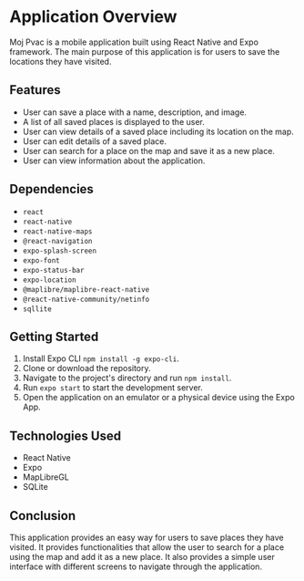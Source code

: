 # Application Overview
Moj Pvac is a mobile application built using React Native and Expo framework. The main purpose of this application is for users to save the locations they have visited.

## Features
* User can save a place with a name, description, and image.
* A list of all saved places is displayed to the user.
* User can view details of a saved place including its location on the map.
* User can edit details of a saved place.
* User can search for a place on the map and save it as a new place.
* User can view information about the application.
## Dependencies
* `react`
* `react-native`
* `react-native-maps`
* `@react-navigation`
* `expo-splash-screen`
* `expo-font`
* `expo-status-bar`
* `expo-location`
* `@maplibre/maplibre-react-native`
* `@react-native-community/netinfo`
* `sqllite`
## Getting Started
1. Install Expo CLI `npm install -g expo-cli`.
2. Clone or download the repository.
3. Navigate to the project's directory and run `npm install`.
4. Run `expo start` to start the development server.
5. Open the application on an emulator or a physical device using the Expo App.
## Technologies Used
* React Native
* Expo
* MapLibreGL
* SQLite
## Conclusion
This application provides an easy way for users to save places they have visited. It provides functionalities that allow the user to search for a place using the map and add it as a new place. It also provides a simple user interface with different screens to navigate through the application.